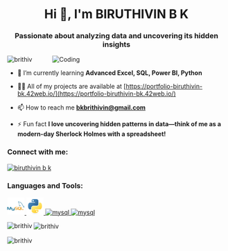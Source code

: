 <h1 align="center">Hi 👋, I'm BIRUTHIVIN B K</h1>
<h3 align="center">Passionate about analyzing data and uncovering its hidden insights</h3>
<img align="right" alt="Coding" width="400" src="https://media.istockphoto.com/id/2154864038/photo/a-woman-holding-a-magnifying-glass-is-analyzing-the-market.jpg?s=612x612&w=0&k=20&c=USIhbMVUyDloXpSj7ykXPiTJ9_Yt0xFZzSYZutQcUrA=">

<p align="left"> <img src="https://komarev.com/ghpvc/?username=brithiv&label=Profile%20views&color=0e75b6&style=flat" alt="brithiv" /> </p>



- 🌱 I’m currently learning **Advanced Excel, SQL, Power BI, Python**

- 👨‍💻 All of my projects are available at [https://portfolio-biruthivin-bk.42web.io/](https://portfolio-biruthivin-bk.42web.io/)

- 📫 How to reach me **bkbrithivin@gmail.com**

- ⚡ Fun fact **I love uncovering hidden patterns in data—think of me as a modern-day Sherlock Holmes with a spreadsheet!**

<h3 align="left">Connect with me:</h3>
<p align="left">
  <a href="https://www.linkedin.com/in/biruthivin-b-k-240b19287/" target="blank"><img align="center" src="https://raw.githubusercontent.com/rahuldkjain/github-profile-readme-generator/master/src/images/icons/Social/linked-in-alt.svg" alt="biruthivin b k" height="30" width="40" /></a>
</p>

<h3 align="left">Languages and Tools:</h3>
<p align="left"> <a href="https://www.mysql.com/" target="_blank" rel="noreferrer"> <img src="https://raw.githubusercontent.com/devicons/devicon/master/icons/mysql/mysql-original-wordmark.svg" alt="mysql" width="40" height="40"/> </a> <a href="https://www.python.org" target="_blank" rel="noreferrer"> <img src="https://raw.githubusercontent.com/devicons/devicon/master/icons/python/python-original.svg" alt="python" width="40" height="40"/> </a> <a href="https://www.excel.org" target="_blank" rel="noreferrer"> <img src="https://media.tenor.com/Z4AP0aLRXWgAAAAi/microsoft-excel.gif" alt="mysql" width="40" height="40"/> </a> <a href="https://www.powerbi.org/" target="_blank" rel="noreferrer"> <img src="https://media.licdn.com/dms/image/v2/D5622AQFjFDXHkiiM8w/feedshare-shrink_2048_1536/feedshare-shrink_2048_1536/0/1698107115630?e=2147483647&v=beta&t=kwufEHin4Mw5aazsJfU7V8edpOj4JKneMrKQK9kLfnA" alt="mysql" width="40" height="40"/> </a> </p>

<p><img align="left" src="https://github-readme-stats.vercel.app/api/top-langs?username=brithiv&show_icons=true&locale=en&layout=compact" alt="brithiv" /></p>

<p>&nbsp;<img align="center" src="https://github-readme-stats.vercel.app/api?username=brithiv&show_icons=true&locale=en" alt="brithiv" /></p>

<p><img align="center" src="https://github-readme-streak-stats.herokuapp.com/?user=brithiv&" alt="brithiv" /></p>

